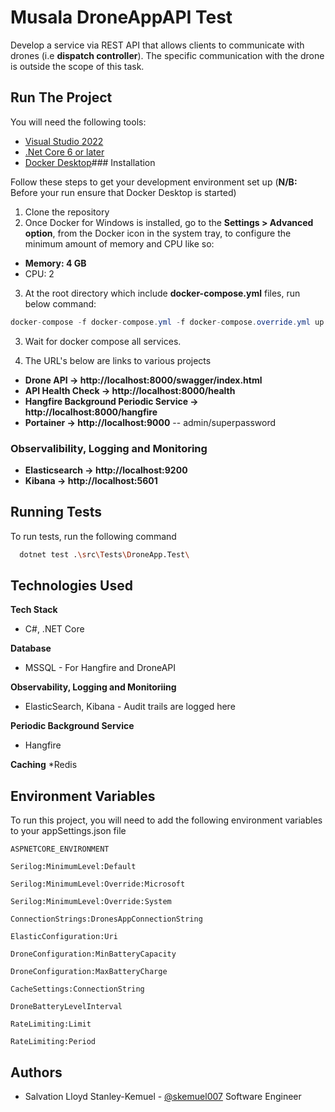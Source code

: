 
# Musala DroneAppAPI Test

Develop a service via REST API that allows clients to communicate with drones
(i.e **dispatch controller**). The specific communication with the drone is outside
the scope of this task.


## Run The Project

You will need the following tools:

* [Visual Studio 2022](https://visualstudio.microsoft.com/vs/)
* [.Net Core 6 or later](https://dotnet.microsoft.com/en-us/download/dotnet/6.0)
* [Docker Desktop](https://www.docker.com/products/docker-desktop)### Installation

Follow these steps to get your development environment set up
(**N/B:** Before your run ensure that Docker Desktop is started)

1. Clone the repository
2. Once Docker for Windows is installed, go to the **Settings > Advanced option**, from the Docker icon in the system tray, to configure the minimum amount of memory and CPU like so:

* **Memory: 4 GB**
* CPU: 2

3. At the root directory which include **docker-compose.yml** files, run below command:

```csharp
docker-compose -f docker-compose.yml -f docker-compose.override.yml up -d
```
3. Wait for docker compose all services.

4. The URL's below are links to various projects

* **Drone API -> http://localhost:8000/swagger/index.html**
* **API Health Check -> http://localhost:8000/health**
* **Hangfire Background Periodic Service -> http://localhost:8000/hangfire**
* **Portainer -> http://localhost:9000**   -- admin/superpassword

### Observalibility, Logging and Monitoring
* **Elasticsearch -> http://localhost:9200**
* **Kibana -> http://localhost:5601**
    
## Running Tests

To run tests, run the following command

```bash
  dotnet test .\src\Tests\DroneApp.Test\
```

## Technologies Used

**Tech Stack**
* C#, .NET Core

**Database**
* MSSQL - For Hangfire and DroneAPI

**Observability, Logging and Monitoriing**
* ElasticSearch, Kibana - Audit trails are logged here

**Periodic Background Service**
* Hangfire

**Caching**
*Redis

## Environment Variables

To run this project, you will need to add the following environment variables to your appSettings.json file

`ASPNETCORE_ENVIRONMENT`

`Serilog:MinimumLevel:Default`

`Serilog:MinimumLevel:Override:Microsoft`

`Serilog:MinimumLevel:Override:System`

`ConnectionStrings:DronesAppConnectionString`

`ElasticConfiguration:Uri`

`DroneConfiguration:MinBatteryCapacity`

`DroneConfiguration:MaxBatteryCharge`

`CacheSettings:ConnectionString`

`DroneBatteryLevelInterval`

`RateLimiting:Limit`

`RateLimiting:Period`


## Authors

- Salvation Lloyd Stanley-Kemuel - [@skemuel007](https://www.github.com/skemuel007) Software Engineer

